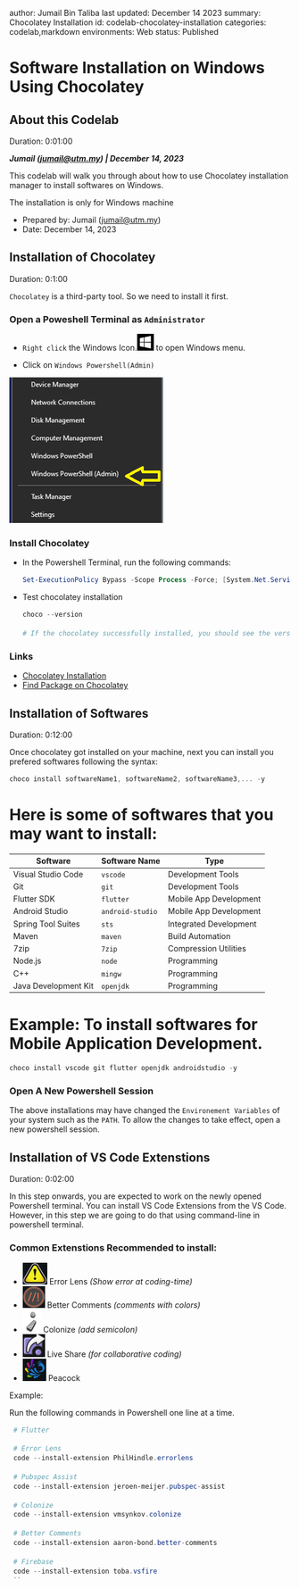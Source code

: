 author: Jumail Bin Taliba
last updated: December 14 2023
summary: Chocolatey Installation
id: codelab-chocolatey-installation
categories: codelab,markdown
environments: Web
status: Published

# Software Installation on Windows Using Chocolatey

## About this Codelab

Duration: 0:01:00

***Jumail (jumail@utm.my) |  December 14, 2023***

This codelab will walk you through about how to use Chocolatey installation manager to install softwares on Windows.

<aside class="negative">

The installation is only for Windows machine

</aside>

<aside class="positive">

- Prepared by: Jumail (jumail@utm.my)
- Date: December 14, 2023

</aside>

## Installation of Chocolatey

Duration: 0:1:00

`Chocolatey` is a third-party tool. So we need to install it first.

### Open a Poweshell Terminal as `Administrator`

- `Right click` the Windows Icon.![Windows Icon](img/windows-icon.png) to open Windows menu.

- Click on `Windows Powershell(Admin)`

![Windows Icon](img/powershell-admin.png)

### Install Chocolatey

- In the Powershell Terminal, run the following commands:

   ```powershell
   Set-ExecutionPolicy Bypass -Scope Process -Force; [System.Net.ServicePointManager]::SecurityProtocol = [System.Net.ServicePointManager]::SecurityProtocol -bor 3072; iex ((New-Object System.Net.WebClient).DownloadString('https://community.chocolatey.org/install.ps1'))
   ```

- Test chocolatey installation

   ```powershell
   choco --version

   # If the chocolatey successfully installed, you should see the version.
   ```

### Links

- [Chocolatey Installation](https://chocolatey.org/install)
- [Find Package on Chocolatey](https://community.chocolatey.org/packages)

## Installation of Softwares

Duration: 0:12:00

Once chocolatey got installed on your machine, next you can install you prefered softwares following the syntax:

 ```powershell
 choco install softwareName1, softwareName2, softwareName3,... -y

 ```

# Here is some of softwares that you may want to install:

| Software              | Software Name  | Type                  |
|-----------------------|----------------|-----------------------|
| Visual Studio Code    | `vscode`       | Development Tools     |
| Git                   | `git`          | Development Tools     |
| Flutter SDK           | `flutter`      | Mobile App Development|
| Android Studio        | `android-studio` | Mobile App Development|
| Spring Tool Suites    | `sts`            | Integrated Development|
| Maven                 | `maven`          | Build Automation      |
| 7zip                  | `7zip`          | Compression Utilities |
| Node.js               | `node`         | Programming           |
| C++                   | `mingw`         | Programming           |
| Java Development Kit  | `openjdk`       | Programming           |


# Example: To install softwares for Mobile Application Development.

 ```powershell
 choco install vscode git flutter openjdk androidstudio -y
 ```

<aside class="negative">

### Open A New Powershell Session

The above installations may have changed the `Environement Variables` of your system such as the `PATH`. To allow the changes to take effect, open a new powershell session.
</aside>

## Installation of VS Code Extenstions

Duration: 0:02:00

In this step onwards, you are expected to work on the newly opened Powershell terminal. You can install VS Code Extensions from the VS Code. However, in this step we are going to do that using command-line in powershell terminal.

### Common Extenstions Recommended to install:

- ![VSCode-Ext](img/vscode-ext/error-lens.png)  Error Lens *(Show error at coding-time)*
- ![VSCode-Ext](img/vscode-ext/better-comments.png)  Better Comments *(comments with colors)*
- ![VSCode-Ext](img/vscode-ext/colonize.png)  Colonize *(add semicolon)*
- ![VSCode-Ext](img/vscode-ext/live-share.png)  Live Share *(for collaborative coding)*
- ![VSCode-Ext](img/vscode-ext/peacock.png)  Peacock


Example:

Run the following commands in Powershell one line at a time.

```powershell
 # Flutter

 # Error Lens
 code --install-extension PhilHindle.errorlens
 
 # Pubspec Assist
 code --install-extension jeroen-meijer.pubspec-assist

 # Colonize
 code --install-extension vmsynkov.colonize

 # Better Comments
 code --install-extension aaron-bond.better-comments

 # Firebase
 code --install-extension toba.vsfire
 ``
